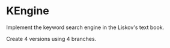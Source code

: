 # KEngine

Implement the keyword search engine in the Liskov's text book.

Create 4 versions using 4 branches.

